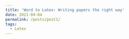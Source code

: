 ```yaml
---
title: 'Word to Latex: Writing papers the right way'
date: 2021-04-04
permalink: /posts/post1/
tags:
  - Latex
---
```

